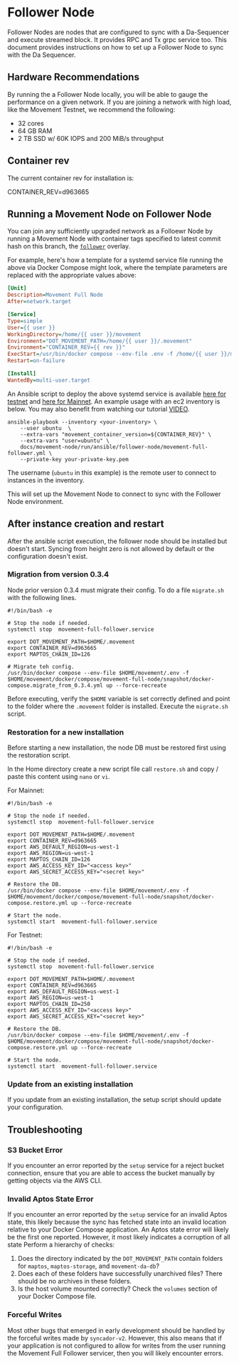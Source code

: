 # Follower Node
Follower Nodes are nodes that are configured to sync with a Da-Sequencer and execute streamed block. It provides RPC and Tx grpc service too. This document provides instructions on how to set up a Follower Node to sync with the Da Sequencer.

## Hardware Recommendations
By running the a Follower Node locally, you will be able to gauge the performance on a given network. If you are joining a network with high load, like the Movement Testnet, we recommend the following:
- 32 cores
- 64 GB RAM
- 2 TB SSD w/ 60K IOPS and 200 MiB/s throughput

## Container rev

The current container rev for installation is:

CONTAINER_REV=d963665

## Running a Movement Node on Follower Node
You can join any sufficiently upgraded network as a Folloewr Node by running a Movement Node with container tags specified to latest commit hash on this branch, the [`follower`](../../../../../docker/compose/movement-full-node/docker-compose.follower.yml) overlay. 

For example, here's how a template for a systemd service file running the above via Docker Compose might look, where the template parameters are replaced with the appropriate values above:

```ini
[Unit]
Description=Movement Full Node
After=network.target

[Service]
Type=simple
User={{ user }}
WorkingDirectory=/home/{{ user }}/movement
Environment="DOT_MOVEMENT_PATH=/home/{{ user }}/.movement"
Environment="CONTAINER_REV={{ rev }}"
ExecStart=/usr/bin/docker compose --env-file .env -f /home/{{ user }}/movement/docker/compose/movement-full-node/docker-compose.fullnode.yml up --force-recreate --remove-orphans
Restart=on-failure

[Install]
WantedBy=multi-user.target
```

An Ansible script to deploy the above systemd service is available [here for testnet](./testnet/movement-full-follower.yml) and [here for Mainnet](./mainnet/movement-full-follower.yml). An example usage with an ec2 inventory is below. You may also benefit from watching our tutorial [VIDEO](https://www.loom.com/share/59e6a31a08ef4260bdc9b082a3980f52).

```shell
ansible-playbook --inventory <your-inventory> \
    --user ubuntu  \
    --extra-vars "movement_container_version=${CONTAINER_REV}" \
    --extra-vars "user=ubuntu" \
    docs/movement-node/run/ansible/follower-node/movement-full-follower.yml \
    --private-key your-private-key.pem
```

The username (`ubuntu` in this example) is the remote user to connect to instances in the inventory.

This will set up the Movement Node to connect to sync with the Follower Node environment.

## After instance creation and restart
After the ansible script execution, the follower node should be installed but doesn't start. Syncing from height zero is not allowed by default or the configuration doesn't exist.

### Migration from version 0.3.4
Node prior version 0.3.4 must migrate their config. To do a file `migrate.sh` with the following lines.

```
#!/bin/bash -e

# Stop the node if needed.
systemctl stop  movement-full-follower.service

export DOT_MOVEMENT_PATH=$HOME/.movement
export CONTAINER_REV=d963665
export MAPTOS_CHAIN_ID=126

# Migrate teh config.
/usr/bin/docker compose --env-file $HOME/movement/.env -f $HOME/movement/docker/compose/movement-full-node/snapshot/docker-compose.migrate_from_0.3.4.yml up --force-recreate

```
Before executing, verify the `$HOME` variable is set correctly defined and point to the folder where the `.movement` folder is installed.
Execute the `migrate.sh` script.

### Restoration for a new installation

Before starting a new installation, the node DB must be restored first using the restoration script.

In the Home directory create a new script file call `restore.sh` and copy / paste this content using `nano` or `vi`.

For Mainnet:

```
#!/bin/bash -e

# Stop the node if needed.
systemctl stop  movement-full-follower.service

export DOT_MOVEMENT_PATH=$HOME/.movement
export CONTAINER_REV=d963665
export AWS_DEFAULT_REGION=us-west-1
export AWS_REGION=us-west-1
export MAPTOS_CHAIN_ID=126
export AWS_ACCESS_KEY_ID="<access key>"
export AWS_SECRET_ACCESS_KEY="<secret key>"

# Restore the DB.
/usr/bin/docker compose --env-file $HOME/movement/.env -f $HOME/movement/docker/compose/movement-full-node/snapshot/docker-compose.restore.yml up --force-recreate

# Start the node.
systemctl start  movement-full-follower.service

```


For Testnet:

```
#!/bin/bash -e

# Stop the node if needed.
systemctl stop  movement-full-follower.service

export DOT_MOVEMENT_PATH=$HOME/.movement
export CONTAINER_REV=d963665
export AWS_DEFAULT_REGION=us-west-1
export AWS_REGION=us-west-1
export MAPTOS_CHAIN_ID=250
export AWS_ACCESS_KEY_ID="<access key>"
export AWS_SECRET_ACCESS_KEY="<secret key>"

# Restore the DB.
/usr/bin/docker compose --env-file $HOME/movement/.env -f $HOME/movement/docker/compose/movement-full-node/snapshot/docker-compose.restore.yml up --force-recreate

# Start the node.
systemctl start  movement-full-follower.service

```

### Update from an existing installation

If you update from an existing installation, the setup script should update your configuration.

## Troubleshooting 

### S3 Bucket Error
If you encounter an error reported by the `setup` service for a reject bucket connection, ensure that you are able to access the bucket manually by getting objects via the AWS CLI. 

### Invalid Aptos State Error
If you encounter an error reported by the `setup` service for an invalid Aptos state, this likely because the sync has fetched state into an invalid location relative to your Docker Compose application. An Aptos state error will likely be the first one reported. However, it most likely indicates a corruption of all state Perform a hierarchy of checks:
1. Does the directory indicated by the `DOT_MOVEMENT_PATH` contain folders for `maptos`, `maptos-storage`, and `movement-da-db`?
2. Does each of these folders have successfully unarchived files? There should be no archives in these folders.
3. Is the host volume mounted correctly? Check the `volumes` section of your Docker Compose file.

### Forceful Writes
Most other bugs that emerged in early development should be handled by the forceful writes made by `syncador-v2`. However, this also means that if your application is not configured to allow for writes from the user running the Movement Full Follower servicer, then you will likely encounter errors. 
